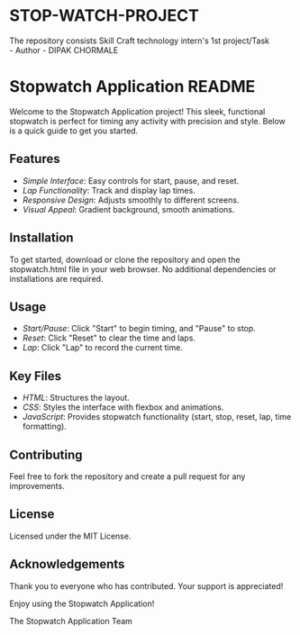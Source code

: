 # STOP-WATCH-PROJECT
The  repository consists Skill Craft technology intern's 1st project/Task 
<br>- Author - DIPAK CHORMALE
# Stopwatch Application README

Welcome to the Stopwatch Application project! This sleek, functional stopwatch is perfect for timing any activity with precision and style. Below is a quick guide to get you started.

## Features

- *Simple Interface*: Easy controls for start, pause, and reset.
- *Lap Functionality*: Track and display lap times.
- *Responsive Design*: Adjusts smoothly to different screens.
- *Visual Appeal*: Gradient background, smooth animations.

## Installation

To get started, download or clone the repository and open the stopwatch.html file in your web browser. No additional dependencies or installations are required.

## Usage

- *Start/Pause*: Click "Start" to begin timing, and "Pause" to stop.
- *Reset*: Click "Reset" to clear the time and laps.
- *Lap*: Click "Lap" to record the current time.

## Key Files

- *HTML*: Structures the layout.
- *CSS*: Styles the interface with flexbox and animations.
- *JavaScript*: Provides stopwatch functionality (start, stop, reset, lap, time formatting).

## Contributing

Feel free to fork the repository and create a pull request for any improvements.

## License

Licensed under the MIT License.

## Acknowledgements

Thank you to everyone who has contributed. Your support is appreciated!

Enjoy using the Stopwatch Application!

The Stopwatch Application Team
